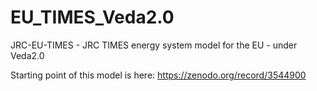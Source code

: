 # EU_TIMES_Veda2.0
JRC-EU-TIMES - JRC TIMES energy system model for the EU - under Veda2.0

Starting point of this model is here: https://zenodo.org/record/3544900
